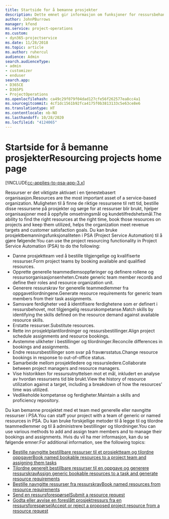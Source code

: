 ```yaml
---
title: Startside for å bemanne prosjekter
description: Dette emnet gir informasjon om funksjoner for ressursbehandling i Project Service Automation (PSA) for Dynamics 365.
author: JohnPBurrows
manager: kfend
ms.service: project-operations
ms.custom:
- dyn365-projectservice
ms.date: 11/28/2018
ms.topic: article
ms.author: ruhercul
audience: Admin
search.audienceType:
- admin
- customizer
- enduser
search.app:
- D365CE
- D365PS
- ProjectOperations
ms.openlocfilehash: ca49c29f079f04dad127cfe56f262577ea8cc4a1
ms.sourcegitcommit: 4cf1dc1561b92fca4175f0b3813133c5e63ce8e6
ms.translationtype: HT
ms.contentlocale: nb-NO
ms.lasthandoff: 10/28/2020
ms.locfileid: "4124065"
---
```

# <a name="resourcing-projects-home-page"></a><span data-ttu-id="587a5-103">Startside for å bemanne prosjekter</span><span class="sxs-lookup"><span data-stu-id="587a5-103">Resourcing projects home page</span></span>

[!INCLUDE[cc-applies-to-psa-app-3.x](../includes/cc-applies-to-psa-app-3x.md)]

<span data-ttu-id="587a5-104">Ressurser er det viktigste aktivaet i en tjenestebasert organisasjon.</span><span class="sxs-lookup"><span data-stu-id="587a5-104">Resources are the most important asset of a service-based organization.</span></span> <span data-ttu-id="587a5-105">Muligheten til å finne de riktige ressursene til rett tid, bestille disse ressursene på prosjekter og sørge for at ressurser blir brukt, hjelper organisasjoner med å oppfylle omsetningsmål og kundetilfredshetsmål.</span><span class="sxs-lookup"><span data-stu-id="587a5-105">The ability to find the right resources at the right time, book those resources on projects and keep them utilized, helps the organization meet revenue targets and customer satisfaction goals.</span></span> <span data-ttu-id="587a5-106">Du kan bruke prosjektbemanningsfunksjonaliteten i PSA (Project Service Automation) til å gjøre følgende:</span><span class="sxs-lookup"><span data-stu-id="587a5-106">You can use the project resourcing functionality in Project Service Automation (PSA) to do the following:</span></span>

- <span data-ttu-id="587a5-107">Danne prosjektteam ved å bestille tilgjengelige og kvalifiserte ressurser.</span><span class="sxs-lookup"><span data-stu-id="587a5-107">Form project teams by booking available and qualified resources.</span></span>
- <span data-ttu-id="587a5-108">Opprette generelle teammedlemsoppføringer og definere rollene og ressursorganisasjonsenheten.</span><span class="sxs-lookup"><span data-stu-id="587a5-108">Create generic team member records and define their roles and resource organization unit.</span></span>
- <span data-ttu-id="587a5-109">Generere ressurskrav for generelle teammedlemmer fra oppgavetilordningene.</span><span class="sxs-lookup"><span data-stu-id="587a5-109">Generate resource requirements for generic team members from their task assignments.</span></span>
- <span data-ttu-id="587a5-110">Samsvare ferdigheter ved å identifisere ferdighetene som er definert i ressursbehovet, mot tilgjengelig ressurskompetanse.</span><span class="sxs-lookup"><span data-stu-id="587a5-110">Match skills by identifying the skills defined on the resource demand against available resource skills.</span></span>
- <span data-ttu-id="587a5-111">Erstatte ressurser.</span><span class="sxs-lookup"><span data-stu-id="587a5-111">Substitute resources.</span></span>
- <span data-ttu-id="587a5-112">Rette inn prosjektplantilordninger og ressursbestillinger.</span><span class="sxs-lookup"><span data-stu-id="587a5-112">Align project schedule assignments and resource bookings.</span></span>
- <span data-ttu-id="587a5-113">Avstemme ulikheter i bestillinger og tilordninger.</span><span class="sxs-lookup"><span data-stu-id="587a5-113">Reconcile differences in bookings and assignments.</span></span>
- <span data-ttu-id="587a5-114">Endre ressursbestillinger som svar på fraværsstatus.</span><span class="sxs-lookup"><span data-stu-id="587a5-114">Change resource bookings in response to out-of-office status.</span></span>
- <span data-ttu-id="587a5-115">Samarbeide mellom prosjektledere og ressursledere.</span><span class="sxs-lookup"><span data-stu-id="587a5-115">Collaborate between project managers and resource managers.</span></span>
- <span data-ttu-id="587a5-116">Vise historikken for ressursutnyttelsen mot et mål, inkludert en analyse av hvordan ressursens tid ble brukt.</span><span class="sxs-lookup"><span data-stu-id="587a5-116">View the history of resource utilization against a target, including a breakdown of how the resources' time was utilized.</span></span>
- <span data-ttu-id="587a5-117">Vedlikeholde kompetanse og ferdigheter.</span><span class="sxs-lookup"><span data-stu-id="587a5-117">Maintain a skills and proficiency repository.</span></span>


<span data-ttu-id="587a5-118">Du kan bemanne prosjektet med et team med generelle eller navngitte ressurser i PSA.</span><span class="sxs-lookup"><span data-stu-id="587a5-118">You can staff your project with a team of generic or named resources in PSA.</span></span> <span data-ttu-id="587a5-119">Du kan bruke forskjellige metoder til å legge til og tilordne teammedlemmer og til å administrere bestillinger og tilordninger.</span><span class="sxs-lookup"><span data-stu-id="587a5-119">You can use various methods to add and assign team members and to manage their bookings and assignments.</span></span> <span data-ttu-id="587a5-120">Hvis du vil ha mer informasjon, kan du se følgende emner:</span><span class="sxs-lookup"><span data-stu-id="587a5-120">For additional information, see the following topics:</span></span>

- [<span data-ttu-id="587a5-121">Bestille navngitte bestillbare ressurser til et prosjektteam og tilordne oppgaver</span><span class="sxs-lookup"><span data-stu-id="587a5-121">Book named bookable resources to a project team and assigning them tasks</span></span>](assign-named-bookable-resource.md)
- [<span data-ttu-id="587a5-122">Tilordne generelt bestillbare ressurser til en oppgave og generere ressurskrav</span><span class="sxs-lookup"><span data-stu-id="587a5-122">Assign generic bookable resources to a task and generate resource requirements</span></span>](assign-generic-bookable-resource.md)
- [<span data-ttu-id="587a5-123">Bestille navngitte ressurser fra ressurskrav</span><span class="sxs-lookup"><span data-stu-id="587a5-123">Book named resources from resource requirements</span></span>](book-named-resource.md)
- [<span data-ttu-id="587a5-124">Send en ressursforespørsel</span><span class="sxs-lookup"><span data-stu-id="587a5-124">Submit a resource request</span></span>](submit-resource-request.md)
- [<span data-ttu-id="587a5-125">Godta eller avvise en foreslått prosjektressurs fra en ressursforespørsel</span><span class="sxs-lookup"><span data-stu-id="587a5-125">Accept or reject a proposed project resource from a resource request</span></span>](accept-reject-proposed-resource.md)
